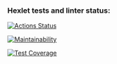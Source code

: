 ### Hexlet tests and linter status:
[![Actions Status](https://github.com/kirill-ishtuganov/java-project-72/actions/workflows/hexlet-check.yml/badge.svg)](https://github.com/kirill-ishtuganov/java-project-72/actions)

[![Maintainability](https://api.codeclimate.com/v1/badges/7b346cb36a8e589a2667/maintainability)](https://codeclimate.com/github/kirill-ishtuganov/java-project-72/maintainability)

[![Test Coverage](https://api.codeclimate.com/v1/badges/7b346cb36a8e589a2667/test_coverage)](https://codeclimate.com/github/kirill-ishtuganov/java-project-72/test_coverage)

